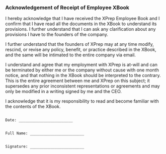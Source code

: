 ### Acknowledgement of Receipt of Employee XBook

I hereby acknowledge that I have received the XPrep Employee Book and I confirm that I have read all the documents in the XBook to understand its provisions. I further understand that I can ask any clarification about any provisions I have to the founders of the company.

I further understand that the founders of XPrep may at any time modify, rescind, or revise any policy, benefit, or practice described in the XBook, and the same will be intimated to the entire company via email.

I understand and agree that my employment with XPrep is at-will and can be terminated by either me or the company without cause with one month notice, and that nothing in the XBook should be interpreted to the contrary. This is the entire agreement between me and XPrep on this subject; it supersedes any prior inconsistent representations or agreements and may only be modified in a writing signed by me and the CEO.

I acknowledge that it is my responsibility to read and become familiar with the contents of the XBook.


```

Date: ________________________


Full Name: ________________________


Signature: ________________________

```
